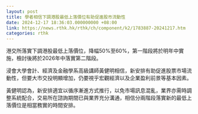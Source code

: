 ```yaml
---
layout: post
title: 學者相信下調港股最低上落價位有助促進股市流動性
date: 2024-12-17 18:36:03.000000000 +08:00
link: https://news.rthk.hk/rthk/ch/component/k2/1783887-20241217.htm
categories: rthk
---
```


港交所落實下調港股最低上落價位，降幅50%至60%，第一階段將於明年中實施，檢討後將於2026年中落實第二階段。

浸會大學會計、經濟及金融學系高級講師黃健明相信，新安排有助促進股票市場流動性，但要大市交投明顯增加，仍要視乎宏觀經濟以及企業盈利前景等基本因素。

黃健明認為，新安排適宜以循序漸進方式推行，以免市場訊息混亂，業界亦需時調整系統配合，交易所在諮詢期間已與業界充分溝通，相信分兩階段落實新的最低上落價位是相當務實的時間安排。
